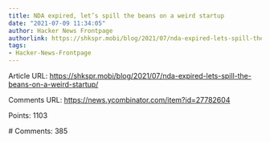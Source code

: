 ```yaml
---
title: NDA expired, let’s spill the beans on a weird startup
date: "2021-07-09 11:34:05"
author: Hacker News Frontpage
authorlink: https://shkspr.mobi/blog/2021/07/nda-expired-lets-spill-the-beans-on-a-weird-startup/
tags:
- Hacker-News-Frontpage
---
```


<p>Article URL: <a href="https://shkspr.mobi/blog/2021/07/nda-expired-lets-spill-the-beans-on-a-weird-startup/">https://shkspr.mobi/blog/2021/07/nda-expired-lets-spill-the-beans-on-a-weird-startup/</a></p>
<p>Comments URL: <a href="https://news.ycombinator.com/item?id=27782604">https://news.ycombinator.com/item?id=27782604</a></p>
<p>Points: 1103</p>
<p># Comments: 385</p>
